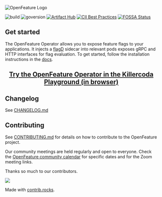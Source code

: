 <picture>
  <source media="(prefers-color-scheme: dark)" srcset="./images/openfeature-horizontal-white.svg">
  <source media="(prefers-color-scheme: light)" srcset="./images/openfeature-horizontal-black.svg">
  <img alt="OpenFeature Logo" src="./images/openfeature-horizontal-black.svg">
</picture>

![build](https://img.shields.io/github/actions/workflow/status/open-feature/open-feature-operator/pr-checks.yml?branch=main)
![goversion](https://img.shields.io/github/go-mod/go-version/open-feature/open-feature-operator/main)
[![Artifact Hub](https://img.shields.io/endpoint?url=https://artifacthub.io/badge/repository/open-feature-operator)](https://artifacthub.io/packages/search?repo=open-feature-operator)
[![CII Best Practices](https://bestpractices.coreinfrastructure.org/projects/6615/badge)](https://bestpractices.coreinfrastructure.org/projects/6615)
[![FOSSA Status](https://app.fossa.com/api/projects/git%2Bgithub.com%2Fopen-feature%2Fopen-feature-operator.svg?type=shield)](https://app.fossa.com/projects/git%2Bgithub.com%2Fopen-feature%2Fopen-feature-operator?ref=badge_shield)

## Get started

The OpenFeature Operator allows you to expose feature flags to your applications. It injects a [flagD](https://github.com/open-feature/flagd) sidecar into relevant pods exposes gRPC and HTTP interfaces for flag evaluation. To get started, follow the installation instructions in the [docs](./docs).

<h2 align="center"><a href="https://killercoda.com/open-feature/scenario/openfeature-operator-demo" target="_blank">Try the OpenFeature Operator in the Killercoda Playground (in browser)</a></h2>

## Changelog

See [CHANGELOG.md](https://github.com/open-feature/open-feature-operator/blob/main/CHANGELOG.md)

## Contributing

See [CONTRIBUTING.md](CONTRIBUTING.md) for details on how to contribute to the OpenFeature project.

Our community meetings are held regularly and open to everyone. Check the [OpenFeature community calendar](https://calendar.google.com/calendar/u/0?cid=MHVhN2kxaGl2NWRoMThiMjd0b2FoNjM2NDRAZ3JvdXAuY2FsZW5kYXIuZ29vZ2xlLmNvbQ) for specific dates and for the Zoom meeting links.

Thanks so much to our contributors.

<a href="https://github.com/open-feature/flagd/graphs/contributors">
  <img src="https://contrib.rocks/image?repo=open-feature/open-feature-operator" />
</a>

Made with [contrib.rocks](https://contrib.rocks).

